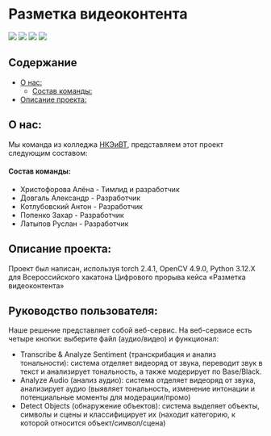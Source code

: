 # Разметка видеоконтента
![](https://img.shields.io/badge/Made_by-НКЭиВТ-blue) ![](https://img.shields.io/badge/Python-3.12.X-yellow)  ![](https://img.shields.io/badge/torch-2.4.1-green) ![](https://img.shields.io/badge/OpenCV-4.10.0-darkblue)
## Содержание
  - [О нас:](#о-нас)
    - [Состав команды:](#состав-команды)
  - [Описание проекта:](#описание-проекта)

## О нас:

Мы команда из колледжа [НКЭиВТ](http://www.nke.ru/), представляем этот проект следующим составом:

#### Состав команды:

- Христофорова Алёна - Тимлид и разработчик
- Довгаль Александр - Разработчик
- Котлубовский Антон - Разработчик
- Попенко Захар - Разработчик
- Латыпов Руслан - Разработчик

## Описание проекта:

Проект был написан, используя torch 2.4.1, OpenCV 4.9.0, Python 3.12.X для Всероссийского хакатона Цифрового прорыва кейса «Разметка видеоконтента»

## Руководство пользователя:

Наше решение представляет собой веб-сервис. 
На веб-сервисе есть четыре кнопки: выберите файл (аудио/видео) и функционал:
- Transcribe & Analyze Sentiment (транскрибация и анализ тональности): система отделяет видеоряд от звука, переводит звук в текст и анализирует тональность, а также модерирует по Base/Black.
- Analyze Audio (анализ аудио): система отделяет видеоряд от звука, анализирует аудио (выявляет тональность, изменение интонации и потенциальные моменты для модерации/промо)
- Detect Objects (обнаружение объектов): система выделяет объекты, символы и сцены и классифицирует их (находит категорию, к которой относится объект/символ/сцена)
